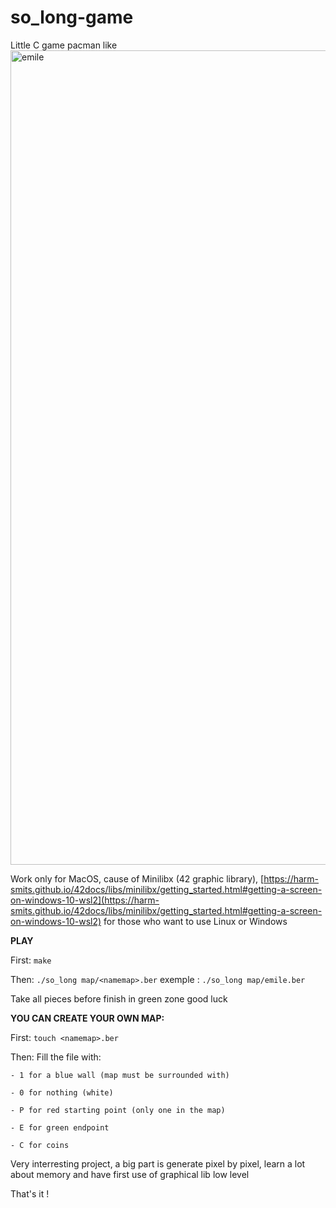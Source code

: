 # so_long-game
Little C game pacman like
<img width="1303" alt="emile" src="https://user-images.githubusercontent.com/77667022/177381072-6f051cea-f506-41fc-949b-9c092649a1cc.png">

Work only for MacOS, cause of Minilibx (42 graphic library), [https://harm-smits.github.io/42docs/libs/minilibx/getting_started.html#getting-a-screen-on-windows-10-wsl2](https://harm-smits.github.io/42docs/libs/minilibx/getting_started.html#getting-a-screen-on-windows-10-wsl2) for those who want to use Linux or Windows

**PLAY**

  First:
    `make`


  Then:
    `./so_long map/<namemap>.ber` exemple : `./so_long map/emile.ber`

  Take all pieces before finish in green zone good luck



**YOU CAN CREATE YOUR OWN MAP:**

  First:
    `touch <namemap>.ber`


  Then: Fill the file with:

    - 1 for a blue wall (map must be surrounded with)

    - 0 for nothing (white)

    - P for red starting point (only one in the map)

    - E for green endpoint

    - C for coins


Very interresting project, a big part is generate pixel by pixel, learn a lot about memory and have first use of graphical lib low level

That's it !
